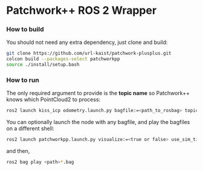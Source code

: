 # Patchwork++ ROS 2 Wrapper

### How to build

You should not need any extra dependency, just clone and build:

```sh
git clone https://github.com/url-kaist/patchwork-plusplus.git
colcon build --packages-select patchworkpp
source ./install/setup.bash
```

### How to run

The only required argument to provide is the **topic name** so Patchwork++ knows which PointCloud2 to process:

```sh
ros2 launch kiss_icp odometry.launch.py bagfile:=<path_to_rosbag> topic:=<topic_name>
```

You can optionally launch the node with any bagfile, and play the bagfiles on a different shell:

```sh
ros2 launch patchworkpp.launch.py visualize:=<true or false> use_sim_time:=<true or false> topic:=<topic_name>
```

and then,

```sh
ros2 bag play <path>*.bag
```

